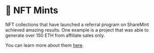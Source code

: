 # 🎨 NFT Mints

NFT collections that have launched a referral program on ShareMint achieved amazing results. One example is a project that was able to generate over 150 ETH from affiliate sales only.

You can learn more about them [here](https://blog.sharemint.xyz/nft-case-studies).
